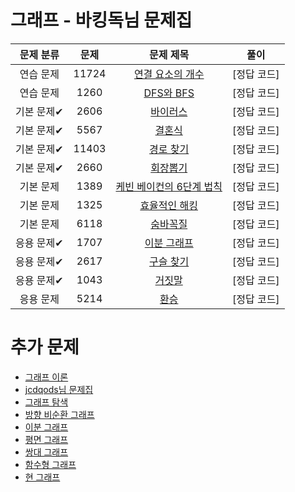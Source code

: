 # 그래프 - 바킹독님 문제집

| 문제 분류 | 문제 | 문제 제목 | 풀이 |
| :--: | :--: | :--: | :--: |
| 연습 문제 | 11724 | [연결 요소의 개수](https://www.acmicpc.net/problem/11724) | [정답 코드] |
| 연습 문제 | 1260 | [DFS와 BFS](https://www.acmicpc.net/problem/1260) | [정답 코드] |
| 기본 문제✔ | 2606 | [바이러스](https://www.acmicpc.net/problem/2606) | [정답 코드] |
| 기본 문제✔ | 5567 | [결혼식](https://www.acmicpc.net/problem/5567) | [정답 코드] |
| 기본 문제✔ | 11403 | [경로 찾기](https://www.acmicpc.net/problem/11403) | [정답 코드] |
| 기본 문제✔ | 2660 | [회장뽑기](https://www.acmicpc.net/problem/2660) | [정답 코드] |
| 기본 문제 | 1389 | [케빈 베이컨의 6단계 법칙](https://www.acmicpc.net/problem/1389) | [정답 코드] |
| 기본 문제 | 1325 | [효율적인 해킹](https://www.acmicpc.net/problem/1325) | [정답 코드] |
| 기본 문제 | 6118 | [숨바꼭질](https://www.acmicpc.net/problem/6118) | [정답 코드] |
| 응용 문제✔ | 1707 | [이분 그래프](https://www.acmicpc.net/problem/1707) | [정답 코드] |
| 응용 문제✔ | 2617 | [구슬 찾기](https://www.acmicpc.net/problem/2617) | [정답 코드] |
| 응용 문제✔ | 1043 | [거짓말](https://www.acmicpc.net/problem/1043) | [정답 코드] |
| 응용 문제 | 5214 | [환승](https://www.acmicpc.net/problem/5214) | [정답 코드] |

# 추가 문제
- [그래프 이론](https://www.acmicpc.net/problemset?sort=ac_desc&algo=7)
- [jcdqods님 문제집](https://www.acmicpc.net/workbook/view/306)
- [그래프 탐색](https://www.acmicpc.net/problemset?sort=ac_desc&algo=11)
- [방향 비순환 그래프](https://www.acmicpc.net/problemset?sort=ac_desc&algo=213)
- [이분 그래프](https://www.acmicpc.net/problem/tag/197)
- [평면 그래프](https://www.acmicpc.net/problem/tag/168)
- [쌍대 그래프](https://www.acmicpc.net/problem/tag/181)
- [함수형 그래프](https://www.acmicpc.net/problem/tag/211)
- [현 그래프](https://www.acmicpc.net/problem/tag/201)
